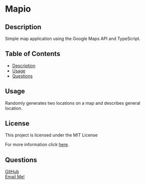 
  # Mapio

  ## Description
  Simple map application using the Google Maps API and TypeScript.

  ## Table of Contents
  - [Description](#description)
  - [Usage](#usage)
  - [Questions](#tests)
  ## Usage
  Randomly generates two locations on a map and describes general location.

  ## License
  This project is licensed under the MIT License 

  For more information click [here](https://opensource.org/licenses/MIT).

  ## Questions
  [GitHub](https://github.com/RiderCogswell)  
  [Email Me!](mailto:ridercogswell@gmail.com)
  
